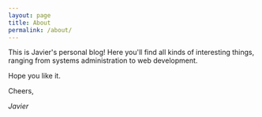```yaml
---
layout: page
title: About
permalink: /about/
---
```


This is Javier's personal blog! Here you'll find all kinds of interesting things, ranging from systems administration to web development.

Hope you like it.

Cheers,

*Javier*